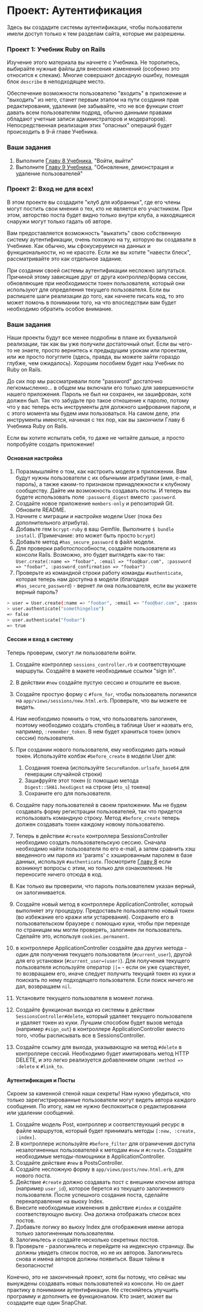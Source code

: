 # Проект: Аутентификация

Здесь вы создадите системы аутентификации, чтобы пользователи имели доступ только к тем разделам сайта, которые им разрешены.

### Проект 1: Учебник Ruby on Rails

Изучение этого материала вы начнете с Учебника. Не торопитесь, выбирайте нужные файлы для внесения изменений (особенно это относится к спекам). Многие совершают досадную ошибку, помещая блок `describe` в неподходящее место.

Обеспечение возможности пользователю "входить" в приложение и "выходить" из него, станет первым этапом на пути создания прав редактирования, удаления (не забывайте, что не все функции стоит давать всем пользователям подряд, обычно данными правами обладают учетные записи администраторов и модераторов). Непосредственная реализация этих "опасных" операций будет происходить в 9-й главе Учебника.

### Ваши задания

1. Выполните [Главу 8 Учебника](https://ddagar.gitbooks.io/web-method/content/voiti,_viiti), "Войти, выйти"
2. Выполните [Главу 9 Учебника](https://ddagar.gitbooks.io/web-method/content/obnovlenie,_demonstratsiya_i_udalenie_polzovatelei), "Обновление, демонстрация и удаление пользователей"

### Проект 2: Вход не для всех!

В этом проекте вы создадите "клуб для избранных", где его члены могут постить свои мнения о тех, кто не является его участником. При этом, авторство поста будет видно только внутри клуба, а находящиеся снаружи могут только гадать об авторе.

Вам предоставляется возможность "выкатить" свою собственную систему аутентификации, очень похожую на ту, которую вы создавали в Учебнике. Как обычно, мы сфокусируемся на данных и функциональности, но не красоте. Если же вы хотите "навести блеск", рассматривайте это как отдельное задание.

При создании своей системы аутентификации несложно запутаться. Причиной этому зависящие друг от друга контроллер/форма сессии, обновляющие при необходимости токен пользователя, который они используют для определения текущего пользователя. Если вы распишете шаги реализации до того, как начнете писать код, то это может помочь в понимании того, на что впоследствии вам будет необходимо обратить особое внимание.

### Ваши задания

Наши проекты будут все менее подробны в плане их буквальной реализации, так как вы уже получили достаточный опыт. Если вы чего-то не знаете, просто вернитесь к предыдущим урокам или проектам, или же просто погуглите (здесь, правда, вы можете зайти гораздо глубже, чем ожидалось). Хорошим пособием будет наш Учебник по Ruby on Rails.

До сих пор мы рассматривали поле "password" достаточно легкомысленно... в общем мы включали его только для завершенности нашего приложения. Пароль не был ни сохранен, ни зашифрован, хотя должен был. Так что забудьте про такое отношение к паролю, потому что у вас теперь есть инструменты для должного шифрования пароля, и с этого момента мы будем ими пользоваться. На самом деле, эти инструменты имеются, начиная с тех пор, как вы закончили Главу 6 Учебника Ruby on Rails.

Если вы хотите испытать себя, то даже не читайте дальше, а просто попробуйте создать приложение!

#### Основная настройка

1. Поразмышляйте о том, как настроить модели в приложении. Вам будут нужны пользователи с их обычными атрибутами (имя, e-mail, пароль), а также каким-то признаком принадлежности к клубному сообществу. Дайте им возможность создавать посты. И теперь вы будете использовать поле `:password_digest` вместо `:password`.
2. Создайте новое приложение `members-only` и репозиторий Git. Обновите README.
3. Начните с миграции и настройке модели User (пока без дополнительного атрибута).
4. Добавьте гем `bcrypt-ruby` в ваш Gemfile. Выполните `$ bundle install`. (Примечание: это может быть просто `bcrypt`)
5. Добавьте метод `#has_secure_password` в файл модели.
6. Для проверки работоспособности, создайте пользователя из консоли Rails. Возможно, это будет выглядеть как-то так: `User.create(:name => "foobar", :email => "foo@bar.com", :password => "foobar", :password_confirmation => "foobar")`
7. Проверьте из командной строки работу команды `#authenticate`, которая теперь нам доступна в модели (благодаря `#has_secure_password`) - вернет ли она пользователя, если вы укажете верный пароль?

```bash
> user = User.create(:name => "foobar", :email => "foo@bar.com", :password => "foobar", :password_confirmation => "foobar")
> user.authenticate("somethingelse")
=> false
> user.authenticate("foobar")
=> true
```

#### Сессии и вход в систему

Теперь проверим, смогут ли пользователи войти.

1. Создайте контроллер `sessions_controller.rb` и соответствующие маршруты. Создайте в макете необходимые ссылки "sign in".
2. В действии `#new` создайте пустую сессию и отошлите ее вьюхе.
3. Создайте простую форму с `#form_for`, чтобы пользователь логинился на `app/views/sessions/new.html.erb`. Проверьте, что вы можете ее видеть.
4. Нам необходимо помнить о том, что пользователь залогинен, поэтому необходимо создать столбец в таблице User и назвать его, например, `:remember_token`. В нем будет храниться токен (ключ сессии) пользователя.
5. При создании нового пользователя, ему необходимо дать новый токен. Используйте колбэк `#before_create` в модели User для:

   1. Создания токена (используйте `SecureRandom.urlsafe_base64` для генерации случайной строки)
   2. Зашифруйте этот токен (с помощью метода `Digest::SHA1.hexdigest` на строке (`#to_s`) токена)
   3. Сохраните его для пользователя.

6. Создайте пару пользователей в своем приложении. Мы не будем создавать форму регистрации пользователей, так что придется использовать командную строку. Метод `#before_create` теперь должен создавать токен каждому новому пользователю.
7. Теперь в действии `#create` контроллера SessionsController необходимо создать пользовательскую сессию. Сначала необходимо найти пользователя по его e-mail, а затем сравнить хэш введенного им пароля из 'params' с хэшированным паролем в базе данных, используя `#authenticate`. Посмотрите [Главу 8](https://ddagar.gitbooks.io/web-method/content/voiti,_viiti/obzor_otpravki_formi.html) если возникнут вопросы с этим, но только для ознакомления. Не переносите ничего отсюда в код.
8. Как только вы проверили, что пароль пользователем указан верный, он залогинивается.
9. Создайте новый метод в контроллере ApplicationController, который выполняет эту процедуру. Предоставьте пользователю новый токен (во избежание его кражи или устаревания). Сохраните его в пользовательском браузере с помощью куки, чтобы при переходе по страницам мы могли проверять, залогинен ли пользователь. Сделайте это, используя `cookies.permanent`.
10. в контроллере ApplicationController создайте два других метода - один для получения текущего пользователя (`#current_user`), другой для его установки (`#current_user=(user)`). Для получения текущего пользователя используйте оператор `||=` - если он уже существует, то возвращаем его, иначе следует получить текущий токен из куки и поискать по нему подходящего пользователя. Если поиск ничего не дал, возвращаем `nil`.
11. Установите текущего пользователя в момент логина.
12. Создайте функционал выхода из системы в действии `SessionsController#delete`, который удаляет текущего пользователя и удаляет токен из куки. Лучшим способом будет вызов метода (например `#sign_out`) в контроллере ApplicationController вместо того, чтобы расписывать все в SessionsController.
13. Создайте ссылку для выхода, указывающую на метод `#delete` в контроллере сессий. Необходимо будет имитировать метод HTTP DELETE, и это легко реализуется добавлением опции `:method => :delete` к `#link_to`.

#### Аутентификация и Посты

Скроем за каменной стеной наши секреты! Нам нужно убедиться, что только зарегистрированные пользователи могут видеть автора каждого сообщения. По итогу, нам не нужно беспокоиться о редактировании или удалении сообщений.

1. Создайте модель Post, контроллер и соответствующий ресурс в файле маршрутов, который будет принимать методы `[:new, :create, :index]`.
2. В контроллере используйте `#before_filter` для ограничения доступа незалогиненных пользователей к методам `#new` и `#create`. Создайте необходимые методы-помощники в ApplicationController.
3. Создайте действие `#new` в PostsController.
4. Создайте несложную форму в `app/views/posts/new.html.erb`, для нового поста.
5. Действие `#create` должно создавать пост с внешним ключом автора (например `user_id`), которое берется из текущего залогиненного пользователя. После успешного создания поста, сделайте перенаправление на вьюху Index.
6. Внесите необходимые изменения в действие `#index` и создайте соответствующую вьюху. Она должна отображать список всех постов.
7. Добавьте логику во вьюху Index для отображения имени автора только залогиненным пользователям.
8. Залогиньтесь и создайте несколько секретных постов.
9. Проверьте - разлогиньтесь и перейдите на индексную страницу. Вы должны увидеть список постов, но не их авторов. Залогиньтесь снова и имена авторов должны появиться. Ваши тайны в безопасности!

Конечно, это не законченный проект, хотя бы потому, что сейчас мы вынуждены создавать новых пользователей из консоли. Но он дает практику в понимании аутентификации. Не стесняйтесь улучшить программу и дополнить ее функционалом. Кто знает, может вы создадите еще один SnapChat.
